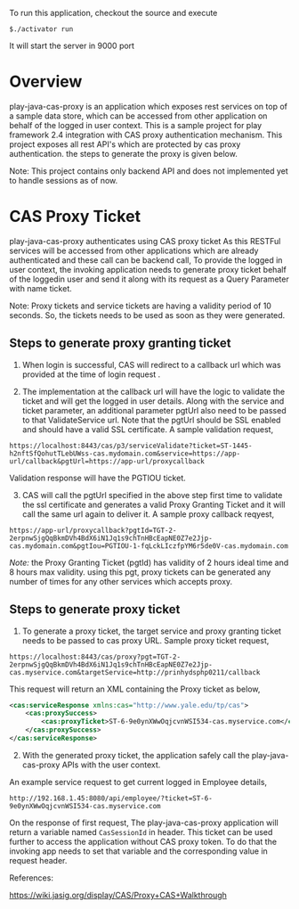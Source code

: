 To run this application, checkout the source and execute 

```script
$./activator run
```
It will start the server in 9000 port

# Overview

play-java-cas-proxy is an application which exposes rest services on top of a sample data store, which can be accessed from other application on behalf of the logged in user context.
This is a sample project for play framework 2.4 integration with CAS proxy authentication mechanism. This project exposes all rest API's which are protected by cas proxy authentication. the steps to generate the proxy is given below.

Note: This project contains only backend API and does not implemented yet to handle sessions as of now.

# CAS Proxy Ticket

play-java-cas-proxy authenticates using CAS proxy ticket As this RESTFul services will be accessed from other applications which are already authenticated and these call can be backend call, To provide the logged in user context, the invoking application needs to generate proxy  ticket behalf of the loggedin user and send it along with its request as a Query Parameter with name ticket.

Note: Proxy tickets and service tickets are having a validity period of 10 seconds. So, the tickets needs to be used as soon as they were generated.

## Steps to generate proxy granting ticket

1. When login is successful, CAS will redirect to a callback url which was provided at the time of login request .

2. The implementation at the callback url will have the logic to validate the ticket and will get the logged in user details. Along with the service and ticket parameter, an additional parameter pgtUrl also need to be passed to that ValidateService url. Note that the pgtUrl should be SSL enabled and should have a valid SSL certificate.
A sample validation request,

```url
https://localhost:8443/cas/p3/serviceValidate?ticket=ST-1445-h2nftSfQohutTLebUWss-cas.mydomain.com&service=https://app-url/callback&pgtUrl=https://app-url/proxycallback
```
Validation response will have the PGTIOU ticket.

3. CAS will call the pgtUrl specified in the above step first time to validate the ssl certificate and generates a valid Proxy Granting Ticket and it will call the same url again to deliver it.
A sample proxy callback reqyest,

```url
https://app-url/proxycallback?pgtId=TGT-2-2erpnwSjgQqBkmDVh4BdX6iN1Jq1s9chTnHBcEapNE0Z7e2Jjp-cas.mydomain.com&pgtIou=PGTIOU-1-fqLckLIczfpYM6r5de0V-cas.mydomain.com
```
_Note:_ the Proxy Granting Ticket (pgtId) has validity of 2 hours ideal time and 8 hours max validity. using this pgt, proxy tickets can be generated any number of times for any other services which accepts proxy.

## Steps to generate proxy ticket

1. To generate a proxy ticket, the target service and proxy granting ticket needs to be passed to cas proxy URL.
Sample proxy ticket request,

```url
https://localhost:8443/cas/proxy?pgt=TGT-2-2erpnwSjgQqBkmDVh4BdX6iN1Jq1s9chTnHBcEapNE0Z7e2Jjp-cas.myservice.com&targetService=http://prinhydsphp0211/callback
```

This request will return an XML containing the Proxy ticket as below,
```xml
<cas:serviceResponse xmlns:cas="http://www.yale.edu/tp/cas">
	<cas:proxySuccess>
		<cas:proxyTicket>ST-6-9e0ynXWwOqjcvnWSI534-cas.myservice.com</cas:proxyTicket>
	</cas:proxySuccess>
</cas:serviceResponse>
```
2. With the generated proxy ticket, the application safely call the play-java-cas-proxy APIs with the user context.

An example service request to get current logged in Employee details,

```url
http://192.168.1.45:8080/api/employee/?ticket=ST-6-9e0ynXWwOqjcvnWSI534-cas.myservice.com
```
On the response of first request, The play-java-cas-proxy application will return a variable named `CasSessionId` in header. This ticket can be used further to access the application without CAS proxy token. To do that the invoking app needs to set that variable and the corresponding value in request header.

References:

https://wiki.jasig.org/display/CAS/Proxy+CAS+Walkthrough